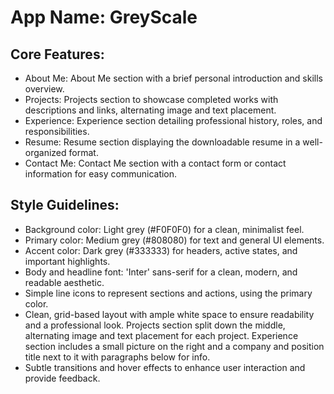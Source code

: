 # **App Name**: GreyScale

## Core Features:

- About Me: About Me section with a brief personal introduction and skills overview.
- Projects: Projects section to showcase completed works with descriptions and links, alternating image and text placement.
- Experience: Experience section detailing professional history, roles, and responsibilities.
- Resume: Resume section displaying the downloadable resume in a well-organized format.
- Contact Me: Contact Me section with a contact form or contact information for easy communication.

## Style Guidelines:

- Background color: Light grey (#F0F0F0) for a clean, minimalist feel.
- Primary color: Medium grey (#808080) for text and general UI elements.
- Accent color: Dark grey (#333333) for headers, active states, and important highlights.
- Body and headline font: 'Inter' sans-serif for a clean, modern, and readable aesthetic.
- Simple line icons to represent sections and actions, using the primary color.
- Clean, grid-based layout with ample white space to ensure readability and a professional look. Projects section split down the middle, alternating image and text placement for each project. Experience section includes a small picture on the right and a company and position title next to it with paragraphs below for info.
- Subtle transitions and hover effects to enhance user interaction and provide feedback.